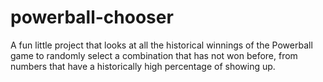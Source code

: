 # powerball-chooser
A fun little project that looks at all the historical winnings of the Powerball game to randomly select a combination that has not won before, from numbers that have a historically high percentage of showing up.
